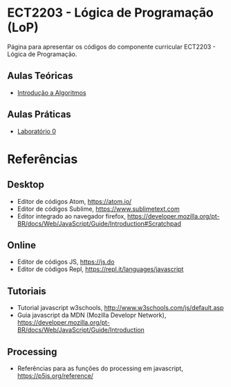 # ECT2203 - Lógica de Programação (LoP)

Página para apresentar os códigos do componente curricular ECT2203 - Lógica de Programação.

## Aulas Teóricas 

* [Introdução a Algoritmos](https://github.com/orivaldosantana/ECT2203LoP/tree/master/aula2)

## Aulas Práticas 

* [Laboratório 0](https://github.com/orivaldosantana/ECT2203LoP/tree/master/lab0)


# Referências

## Desktop

* Editor de códigos Atom, <https://atom.io/>
* Editor de códigos Sublime, <https://www.sublimetext.com>
* Editor integrado ao navegador firefox, <https://developer.mozilla.org/pt-BR/docs/Web/JavaScript/Guide/Introduction#Scratchpad>

## Online  

* Editor de códigos JS, <https://js.do>
* Editor de códigos Repl, <https://repl.it/languages/javascript>


## Tutoriais

* Tutorial javascript w3schools, <http://www.w3schools.com/js/default.asp>
* Guia javascript da MDN (Mozilla Developr Network), <https://developer.mozilla.org/pt-BR/docs/Web/JavaScript/Guide/Introduction>

## Processing

* Referências para as funções do processing em javascript, <https://p5js.org/reference/>
